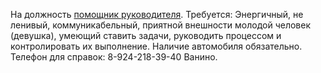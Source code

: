 На должность <a href="http://vanino27.ru/viewtopic.php?f=24&t=5">помощник руководителя</a>. 
Требуется: Энергичный, не ленивый, коммуникабельный, приятной внешности молодой человек (девушка), умеющий ставить задачи, руководить процессом и контролировать их выполнение. Наличие автомобиля обязательно.
Телефон для справок: 8-924-218-39-40
Ванино.
